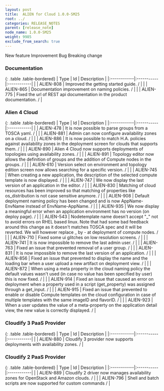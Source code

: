 ```yaml
---
layout: post
title:  ALIEN for Cloud 1.0.0-SM25
root: ../
categories: RELEASE_NOTES
parent: [release_note]
node_name: 1.0.0-SM25
weight: 9985
exclude_from_search: true
---
```





<i class="fa fa-plus text-success"></i> New feature <i class="fa fa-level-up text-primary"></i> Improvement  <i class="fa fa-bug text-danger"></i> Bug <i class="fa fa-exclamation-triangle text-warning"></i> Breaking change


### Documentation



  {: .table .table-bordered}
  | Type        | Id         | Description |
  |:------------|:-----------|:------------|
      |  <i class="fa fa-level-up text-primary"></i> | ALIEN-808 | Improved the getting started guide. /  |
    |  <i class="fa fa-level-up text-primary"></i> | ALIEN-865 | Documentation improvement on naming policies. /  |
      |  <i class="fa fa-bug text-danger"></i> | ALIEN-775 | Fixed the url of REST api documentation in the product documentation. /  |
  


### Alien 4 Cloud



  {: .table .table-bordered}
  | Type        | Id         | Description |
  |:------------|:-----------|:------------|
    |  <i class="fa fa-plus text-success"></i> | ALIEN-478 | It is now possible to parse groups from a TOSCA yaml. /  |
    |  <i class="fa fa-plus text-success"></i> | ALIEN-881 | Admin can now configure availability zones on a cloud. /  |
    |  <i class="fa fa-plus text-success"></i> | ALIEN-886 | It is now possible to match H.A. policies against availability zones in the deployment screen for clouds that supports them. /  |
    |  <i class="fa fa-plus text-success"></i> | ALIEN-890 | Alien 4 Cloud now supports deployments of topologies using availability zones. /  |
    |  <i class="fa fa-plus text-success"></i> | ALIEN-891 | Topology editor now allows the definition of groups and the addition of Compute nodes in the groups. /  |
      |  <i class="fa fa-level-up text-primary"></i> | ALIEN-610 | Version select on environment and topology edition screen now allows searching for a specific version. /  |
    |  <i class="fa fa-level-up text-primary"></i> | ALIEN-745 | When creating a new application, the description of the selected compute template is now displayed. /  |
    |  <i class="fa fa-level-up text-primary"></i> | ALIEN-747 | We now display the last version of an application in the editor. /  |
    |  <i class="fa fa-level-up text-primary"></i> | ALIEN-830 | Matching of cloud resources has been improved so that matching of properties like os_distribution is not case sensitive anymore. /  |
    |  <i class="fa fa-level-up text-primary"></i> | ALIEN-908 | Default deployment naming policy has been changed and is now AppName-EnvName instead of EnvName-AppName. /  |
    |  <i class="fa fa-level-up text-primary"></i> | ALIEN-935 | We now display a meaningful error when an application environment has no version (on deploy page). /  |
      |  <i class="fa fa-bug text-danger"></i> | ALIEN-543 | Nodetemplate name doesn't accept "_" not to avoid errors on RHEL based linux. Note that had some bad feedback around this change as it doesn't matches TOSCA spec and it will be reverted. We will however replace _ by - at deployment of compute nodes. /  |
    |  <i class="fa fa-bug text-danger"></i> | ALIEN-710 | Fixed some ui glitches on low resolution screens. /  |
    |  <i class="fa fa-bug text-danger"></i> | ALIEN-741 | It is now impossible to remove the last admin user. /  |
    |  <i class="fa fa-bug text-danger"></i> | ALIEN-763 | Fixed an issue that prevented removal of a user group. /  |
    |  <i class="fa fa-bug text-danger"></i> | ALIEN-831 | It is now impossible to remove the last version of an application. /  |
    |  <i class="fa fa-bug text-danger"></i> | ALIEN-856 | Fixed an issue that prevented to display the name and the loading bar when a user upload a new artifact on deployment view. /  |
    |  <i class="fa fa-bug text-danger"></i> | ALIEN-872 | When using a meta property in the cloud naming policy the default values wasn't used (in case no value has been specified by user) this is now fixed. /  |
    |  <i class="fa fa-bug text-danger"></i> | ALIEN-914 | Fixed an issue that caused an error on deployment when a property used in a script (get_property) was assigned through a get_input. /  |
    |  <i class="fa fa-bug text-danger"></i> | ALIEN-915 | Fixed an issue that prevented to enable or disable Compute templates on the cloud configuration in case of multiple templates with the same imageID and flavorID. /  |
    |  <i class="fa fa-bug text-danger"></i> | ALIEN-923 | When a user updates the value of a meta-property on the application detail view, the new value is correctly displayed. /  |
  


### Cloudify 3 PaaS Provider



  {: .table .table-bordered}
  | Type        | Id         | Description |
  |:------------|:-----------|:------------|
    |  <i class="fa fa-plus text-success"></i> | ALIEN-880 | Cloudify 3 provider now supports deployments with availability zones. /  |
      


### Cloudify 2 PaaS Provider



  {: .table .table-bordered}
  | Type        | Id         | Description |
  |:------------|:-----------|:------------|
    |  <i class="fa fa-plus text-success"></i> | ALIEN-889 | Cloudify 2 driver now manages availability zones for OpenStack and Amazon clouds. /  |
      |  <i class="fa fa-level-up text-primary"></i> | ALIEN-796 | Shell and batch scripts are now supported for custom commands /  |
    

